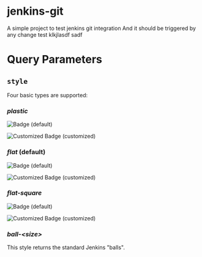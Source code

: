 # jenkins-git

A simple project to test jenkins git integration
And it should be triggered by any change
test klkjlasdf
sadf

# Query Parameters
## `style`
Four basic types are supported:
### *plastic*
![Badge](src/doc/plastic_unconfigured.svg "Badge") (default)

![Customized Badge](src/doc/plastic_configured.svg "Customized Badge") (customized)

### *flat* (default)
![Badge](src/doc/flat_unconfigured.svg "Badge") (default)

![Customized Badge](src/doc/flat_configured.svg "Customized Badge") (customized)

### *flat-square*
![Badge](src/doc/flat-square_unconfigured.svg "Badge") (default)

![Customized Badge](src/doc/flat-square_configured.svg "Customized Badge") (customized)

### *ball-&lt;size&gt;*
This style returns the standard Jenkins "balls".
